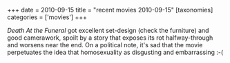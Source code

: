 +++
date = 2010-09-15
title = "recent movies 2010-09-15"
[taxonomies]
categories = ['movies']
+++

*Death At the Funeral* got excellent set-design (check the furniture)
and good camerawork, spoilt by a story that exposes its rot
halfway-through and worsens near the end. On a political note, it's sad
that the movie perpetuates the idea that homosexuality as disgusting and
embarrassing :-(
